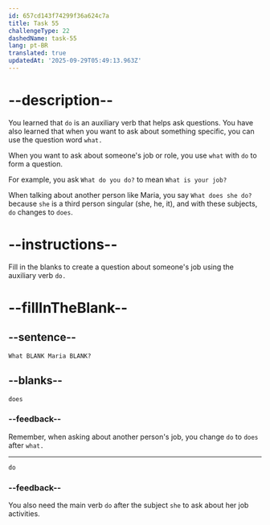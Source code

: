 ```yaml
---
id: 657cd143f74299f36a624c7a
title: Task 55
challengeType: 22
dashedName: task-55
lang: pt-BR
translated: true
updatedAt: '2025-09-29T05:49:13.963Z'
---
```


# --description--

You learned that `do` is an auxiliary verb that helps ask questions. You have also learned that when you want to ask about something specific, you can use the question word `what.` 

When you want to ask about someone's job or role, you use `what` with `do` to form a question.

For example, you ask `What do you do?` to mean `What is your job?` 

When talking about another person like Maria, you say `What does she do?` because `she` is a third person singular (she, he, it), and with these subjects, `do` changes to `does`.

# --instructions--

Fill in the blanks to create a question about someone's job using the auxiliary verb `do.`

# --fillInTheBlank--

## --sentence--

`What BLANK Maria BLANK?`

## --blanks--

`does`

### --feedback--

Remember, when asking about another person's job, you change `do` to `does` after `what.`

---

`do`

### --feedback--

You also need the main verb `do` after the subject `she` to ask about her job activities.
